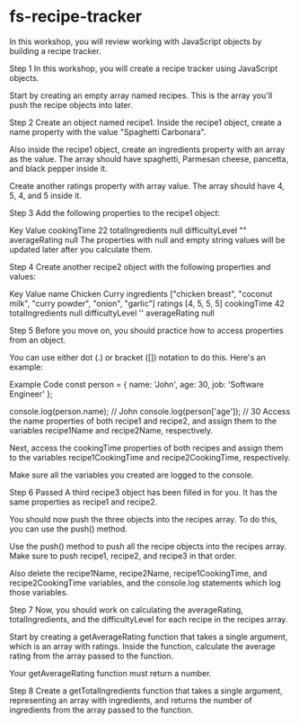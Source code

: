 # fs-recipe-tracker

In this workshop, you will review working with JavaScript objects by building a recipe tracker.

Step 1
In this workshop, you will create a recipe tracker using JavaScript objects.

Start by creating an empty array named recipes. This is the array you'll push the recipe objects into later.

Step 2
Create an object named recipe1. Inside the recipe1 object, create a name property with the value "Spaghetti Carbonara".

Also inside the recipe1 object, create an ingredients property with an array as the value. The array should have spaghetti, Parmesan cheese, pancetta, and black pepper inside it.

Create another ratings property with array value. The array should have 4, 5, 4, and 5 inside it.

Step 3
Add the following properties to the recipe1 object:

Key	Value
cookingTime	22
totalIngredients	null
difficultyLevel	""
averageRating	null
The properties with null and empty string values will be updated later after you calculate them.

Step 4
Create another recipe2 object with the following properties and values:

Key	Value
name	Chicken Curry
ingredients	["chicken breast", "coconut milk", "curry powder", "onion", "garlic"]
ratings	[4, 5, 5, 5]
cookingTime	42
totalIngredients	null
difficultyLevel	''
averageRating	null

Step 5
Before you move on, you should practice how to access properties from an object.

You can use either dot (.) or bracket ([]) notation to do this. Here's an example:

Example Code
const person = {
  name: 'John',
  age: 30,
  job: 'Software Engineer'
};

console.log(person.name); // John
console.log(person['age']);  // 30
Access the name properties of both recipe1 and recipe2, and assign them to the variables recipe1Name and recipe2Name, respectively.

Next, access the cookingTime properties of both recipes and assign them to the variables recipe1CookingTime and recipe2CookingTime, respectively.

Make sure all the variables you created are logged to the console.

Step 6 Passed
A third recipe3 object has been filled in for you. It has the same properties as recipe1 and recipe2.

You should now push the three objects into the recipes array. To do this, you can use the push() method.

Use the push() method to push all the recipe objects into the recipes array. Make sure to push recipe1, recipe2, and recipe3 in that order.

Also delete the recipe1Name, recipe2Name, recipe1CookingTime, and recipe2CookingTime variables, and the console.log statements which log those variables.

Step 7
Now, you should work on calculating the averageRating, totalIngredients, and the difficultyLevel for each recipe in the recipes array.

Start by creating a getAverageRating function that takes a single argument, which is an array with ratings. Inside the function, calculate the average rating from the array passed to the function.

Your getAverageRating function must return a number.

Step 8
Create a getTotalIngredients function that takes a single argument, representing an array with ingredients, and returns the number of ingredients from the array passed to the function.